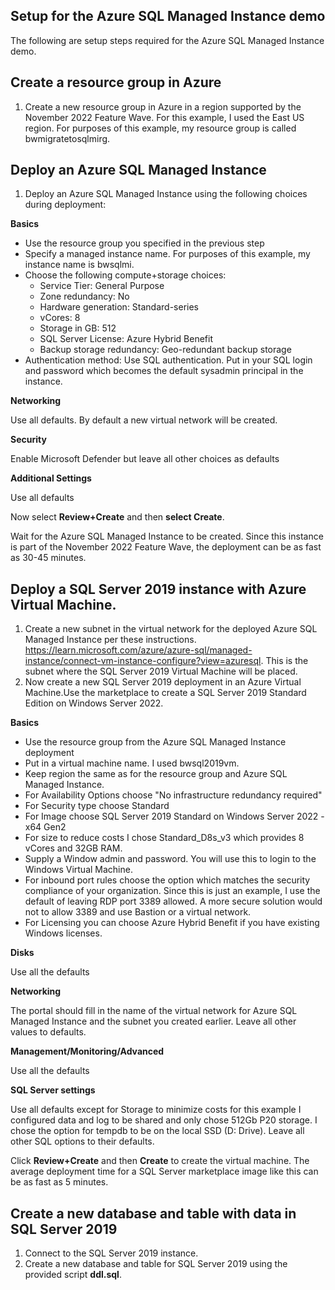 ## Setup for the Azure SQL Managed Instance demo

The following are setup steps required for the Azure SQL Managed Instance demo.

## Create a resource group in Azure

1. Create a new resource group in Azure in a region supported by the November 2022 Feature Wave. For this example, I used the East US region. For purposes of this example, my resource group is called bwmigratetosqlmirg.

## Deploy an Azure SQL Managed Instance

1.  Deploy an Azure SQL Managed Instance using the following choices during deployment:

**Basics**

- Use the resource group you specified in the previous step
- Specify a managed instance name. For purposes of this example, my instance name is bwsqlmi.
- Choose the following compute+storage choices:
    - Service Tier: General Purpose
    - Zone redundancy: No
    - Hardware generation: Standard-series
    - vCores: 8
    - Storage in GB: 512
    - SQL Server License: Azure Hybrid Benefit
    - Backup storage redundancy: Geo-redundant backup storage
- Authentication method: Use SQL authentication. Put in your SQL login and password which becomes the default sysadmin principal in the instance.

**Networking**

Use all defaults. By default a new virtual network will be created.

**Security**

Enable Microsoft Defender but leave all other choices as defaults

**Additional Settings**

Use all defaults

Now select **Review+Create** and then **select Create**.

Wait for the Azure SQL Managed Instance to be created. Since this instance is part of the November 2022 Feature Wave, the deployment can be as fast as 30-45 minutes.

## Deploy a SQL Server 2019 instance with Azure Virtual Machine.

1. Create a new subnet in the virtual network for the deployed Azure SQL Managed Instance per these instructions. <https://learn.microsoft.com/azure/azure-sql/managed-instance/connect-vm-instance-configure?view=azuresql>. This is the subnet where the SQL Server 2019 Virtual Machine will be placed.
1. Now create a new SQL Server 2019 deployment in an Azure Virtual Machine.Use the marketplace to create a SQL Server 2019 Standard Edition on Windows Server 2022.

**Basics**

- Use the resource group from the Azure SQL Managed Instance deployment
- Put in a virtual machine name. I used bwsql2019vm.
- Keep region the same as for the resource group and Azure SQL Managed Instance.
- For Availability Options choose "No infrastructure redundancy required"
- For Security type choose Standard
- For Image choose SQL Server 2019 Standard on Windows Server 2022 - x64 Gen2
- For size to reduce costs I chose Standard_D8s_v3 which provides 8 vCores and 32GB RAM.
- Supply a Window admin and password. You will use this to login to the Windows Virtual Machine.
- For inbound port rules choose the option which matches the security compliance of your organization. Since this is just an example, I use the default of leaving RDP port 3389 allowed. A more secure solution would not to allow 3389 and use Bastion or a virtual network.
- For Licensing you can choose Azure Hybrid Benefit if you have existing Windows licenses.

**Disks**

Use all the defaults

**Networking**

The portal should fill in the name of the virtual network for Azure SQL Managed Instance and the subnet you created earlier. Leave all other values to defaults.

**Management/Monitoring/Advanced**

Use all the defaults

**SQL Server settings**

Use all defaults except for Storage to minimize costs for this example I configured data and log to be shared and only chose 512Gb P20 storage. I chose the option for tempdb to be on the local SSD (D: Drive). Leave all other SQL options to their defaults.

Click **Review+Create** and then **Create** to create the virtual machine. The average deployment time for a SQL Server marketplace image like this can be as fast as 5 minutes.

## Create a new database and table with data in SQL Server 2019

1. Connect to the SQL Server 2019 instance.
1. Create a new database and table for SQL Server 2019 using the provided script **ddl.sql**.